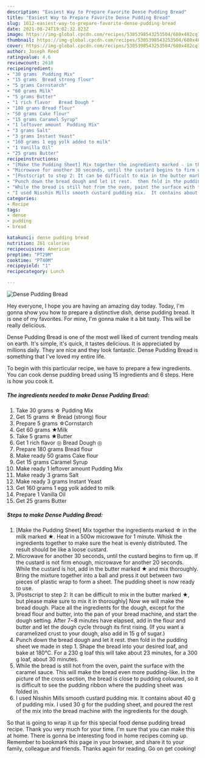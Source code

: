 ```yaml
---
description: "Easiest Way to Prepare Favorite Dense Pudding Bread"
title: "Easiest Way to Prepare Favorite Dense Pudding Bread"
slug: 1612-easiest-way-to-prepare-favorite-dense-pudding-bread
date: 2021-08-24T19:02:32.823Z
image: https://img-global.cpcdn.com/recipes/5305398543253504/680x482cq70/dense-pudding-bread-recipe-main-photo.jpg
thumbnail: https://img-global.cpcdn.com/recipes/5305398543253504/680x482cq70/dense-pudding-bread-recipe-main-photo.jpg
cover: https://img-global.cpcdn.com/recipes/5305398543253504/680x482cq70/dense-pudding-bread-recipe-main-photo.jpg
author: Joseph Reed
ratingvalue: 4.6
reviewcount: 2610
recipeingredient:
- "30 grams  Pudding Mix"
- "15 grams  Bread strong flour"
- "5 grams Cornstarch"
- "60 grams Milk"
- "5 grams Butter"
- "1 rich flavor   Bread Dough "
- "180 grams Bread flour"
- "50 grams Cake flour"
- "15 grams Caramel Syrup"
- "1 leftover amount  Pudding Mix"
- "3 grams Salt"
- "3 grams Instant Yeast"
- "160 grams 1 egg yolk added to milk"
- "1 Vanilla Oil"
- "25 grams Butter"
recipeinstructions:
- "[Make the Pudding Sheet] Mix together the ingredients marked ☆ in the milk marked ★.  Heat in a 500w microwave for 1 minute.  Whisk the ingredients together to make sure the heat is evenly distributed.  The result should be like a loose custard."
- "Microwave for another 30 seconds, until the custard begins to firm up.  If the custard is not firm enough, microwave for another 20 seconds.  While the custard is hot, add in the butter marked ★ and mix thoroughly.  Bring the mixture together into a ball and press it out between two pieces of plastic wrap to form a sheet.  The pudding sheet is now ready to use."
- "[Postscript to step 2: It can be difficult to mix in the butter marked ★, but please make sure to mix it in thoroughly]  Now we will make the bread dough.  Place all the ingredients for the dough, except for the bread flour and butter, into the pan of your bread machine, and start the dough setting.  After 7~8 minutes have elapsed, add in the flour and butter and let the dough cycle through its first rising.   (If you want a caramelized crust to your dough, also add in 15 g of sugar.)"
- "Punch down the bread dough and let it rest.  then fold in the pudding sheet we made in step 1.  Shape the bread into your desired loaf, and bake at 180℃.  For a 230 g loaf this will take about 23 minutes, for a 300 g loaf, about 30 minutes."
- "While the bread is still hot from the oven, paint the surface with the caramel sauce.  This will make the bread even more pudding-like.  In the picture of the cross section, the bread is close to pudding coloured, so it is difficult to see the pudding ribbon where the pudding sheet was folded in."
- "I used Nisshin Mills smooth custard pudding mix.  It contains about 40 g of pudding mix.  I used 30 g for the pudding sheet, and poured the rest of the mix into the bread machine with the ingredients for the dough."
categories:
- Recipe
tags:
- dense
- pudding
- bread

katakunci: dense pudding bread 
nutrition: 261 calories
recipecuisine: American
preptime: "PT29M"
cooktime: "PT40M"
recipeyield: "1"
recipecategory: Lunch

---
```



![Dense Pudding Bread](https://img-global.cpcdn.com/recipes/5305398543253504/680x482cq70/dense-pudding-bread-recipe-main-photo.jpg)

Hey everyone, I hope you are having an amazing day today. Today, I'm gonna show you how to prepare a distinctive dish, dense pudding bread. It is one of my favorites. For mine, I'm gonna make it a bit tasty. This will be really delicious.

Dense Pudding Bread is one of the most well liked of current trending meals on earth. It's simple, it's quick, it tastes delicious. It is appreciated by millions daily. They are nice and they look fantastic. Dense Pudding Bread is something that I've loved my entire life.




To begin with this particular recipe, we have to prepare a few ingredients. You can cook dense pudding bread using 15 ingredients and 6 steps. Here is how you cook it.

<!--inarticleads1-->

##### The ingredients needed to make Dense Pudding Bread:

1. Take 30 grams ☆ Pudding Mix
1. Get 15 grams ☆ Bread (strong) flour
1. Prepare 5 grams ☆Cornstarch
1. Get 60 grams ★Milk
1. Take 5 grams ★Butter
1. Get 1 rich flavor  ◎ Bread Dough ◎
1. Prepare 180 grams Bread flour
1. Make ready 50 grams Cake flour
1. Get 15 grams Caramel Syrup
1. Make ready 1 leftover amount  Pudding Mix
1. Make ready 3 grams Salt
1. Make ready 3 grams Instant Yeast
1. Get 160 grams 1 egg yolk added to milk
1. Prepare 1 Vanilla Oil
1. Get 25 grams Butter




<!--inarticleads2-->

##### Steps to make Dense Pudding Bread:

1. [Make the Pudding Sheet] Mix together the ingredients marked ☆ in the milk marked ★.  Heat in a 500w microwave for 1 minute.  Whisk the ingredients together to make sure the heat is evenly distributed.  The result should be like a loose custard.
1. Microwave for another 30 seconds, until the custard begins to firm up.  If the custard is not firm enough, microwave for another 20 seconds.  While the custard is hot, add in the butter marked ★ and mix thoroughly.  Bring the mixture together into a ball and press it out between two pieces of plastic wrap to form a sheet.  The pudding sheet is now ready to use.
1. [Postscript to step 2: It can be difficult to mix in the butter marked ★, but please make sure to mix it in thoroughly]  Now we will make the bread dough.  Place all the ingredients for the dough, except for the bread flour and butter, into the pan of your bread machine, and start the dough setting.  After 7~8 minutes have elapsed, add in the flour and butter and let the dough cycle through its first rising.   (If you want a caramelized crust to your dough, also add in 15 g of sugar.)
1. Punch down the bread dough and let it rest.  then fold in the pudding sheet we made in step 1.  Shape the bread into your desired loaf, and bake at 180℃.  For a 230 g loaf this will take about 23 minutes, for a 300 g loaf, about 30 minutes.
1. While the bread is still hot from the oven, paint the surface with the caramel sauce.  This will make the bread even more pudding-like.  In the picture of the cross section, the bread is close to pudding coloured, so it is difficult to see the pudding ribbon where the pudding sheet was folded in.
1. I used Nisshin Mills smooth custard pudding mix.  It contains about 40 g of pudding mix.  I used 30 g for the pudding sheet, and poured the rest of the mix into the bread machine with the ingredients for the dough.




So that is going to wrap it up for this special food dense pudding bread recipe. Thank you very much for your time. I'm sure that you can make this at home. There is gonna be interesting food in home recipes coming up. Remember to bookmark this page in your browser, and share it to your family, colleague and friends. Thanks again for reading. Go on get cooking!
